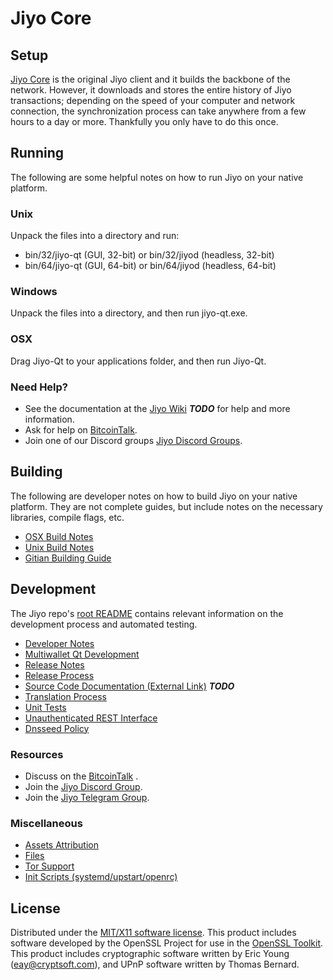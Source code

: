 Jiyo Core
=====================

Setup
---------------------
[Jiyo Core](https://github.com/jiyo-project/jiyo) is the original Jiyo client and it builds the backbone of the network. However, it downloads and stores the entire history of Jiyo transactions; depending on the speed of your computer and network connection, the synchronization process can take anywhere from a few hours to a day or more. Thankfully you only have to do this once.

Running
---------------------
The following are some helpful notes on how to run Jiyo on your native platform.

### Unix

Unpack the files into a directory and run:

- bin/32/jiyo-qt (GUI, 32-bit) or bin/32/jiyod (headless, 32-bit)
- bin/64/jiyo-qt (GUI, 64-bit) or bin/64/jiyod (headless, 64-bit)

### Windows

Unpack the files into a directory, and then run jiyo-qt.exe.

### OSX

Drag Jiyo-Qt to your applications folder, and then run Jiyo-Qt.

### Need Help?

* See the documentation at the [Jiyo Wiki](https://en.bitcoin.it/wiki/Main_Page) ***TODO***
for help and more information.
* Ask for help on [BitcoinTalk](https://bitcointalk.org/index.php?topic=506320.0).
* Join one of our Discord groups [Jiyo Discord Groups](https://discord.gg/8tbvMQM).

Building
---------------------
The following are developer notes on how to build Jiyo on your native platform. They are not complete guides, but include notes on the necessary libraries, compile flags, etc.

- [OSX Build Notes](build-osx.md)
- [Unix Build Notes](build-unix.md)
- [Gitian Building Guide](gitian-building.md)

Development
---------------------
The Jiyo repo's [root README](https://github.com/jiyo-project/jiyo/blob/master/README.md) contains relevant information on the development process and automated testing.

- [Developer Notes](developer-notes.md)
- [Multiwallet Qt Development](multiwallet-qt.md)
- [Release Notes](release-notes.md)
- [Release Process](release-process.md)
- [Source Code Documentation (External Link)](https://dev.visucore.com/bitcoin/doxygen/) ***TODO***
- [Translation Process](translation_process.md)
- [Unit Tests](unit-tests.md)
- [Unauthenticated REST Interface](REST-interface.md)
- [Dnsseed Policy](dnsseed-policy.md)

### Resources

* Discuss on the [BitcoinTalk](https://bitcointalk.org/index.php?topic=506320.0) .
* Join the [Jiyo Discord Group](https://discord.gg/VStxaRy).
* Join the [Jiyo Telegram Group](https://t.me/JiyoOfficial).

### Miscellaneous
- [Assets Attribution](assets-attribution.md)
- [Files](files.md)
- [Tor Support](tor.md)
- [Init Scripts (systemd/upstart/openrc)](init.md)

License
---------------------
Distributed under the [MIT/X11 software license](http://www.opensource.org/licenses/mit-license.php).
This product includes software developed by the OpenSSL Project for use in the [OpenSSL Toolkit](https://www.openssl.org/). This product includes
cryptographic software written by Eric Young ([eay@cryptsoft.com](mailto:eay@cryptsoft.com)), and UPnP software written by Thomas Bernard.

